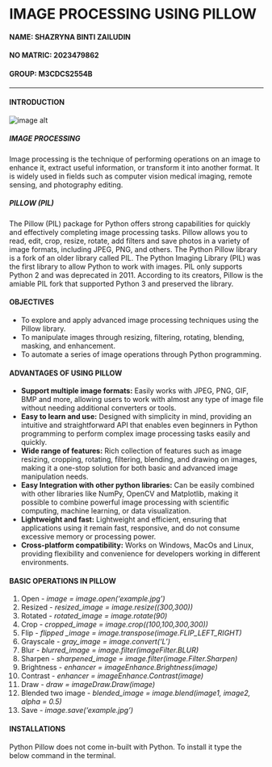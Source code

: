# IMAGE PROCESSING USING PILLOW
#### NAME: SHAZRYNA BINTI ZAILUDIN
#### NO MATRIC: 2023479862
#### GROUP: M3CDCS2554B

---
#### INTRODUCTION

![image alt](https://github.com/inaee/website/blob/e11a3c418b70d08af7a40bab2610633721391291/pillow_picture1.png)
##### IMAGE PROCESSING
Image processing is the technique of performing operations on an image to enhance it, extract useful information, or transform it into another format. It is widely used in fields such as computer vision medical imaging, remote sensing, and photography editing. 

##### PILLOW (PIL)
The Pillow (PIL) package for Python offers strong capabilities for quickly and effectively completing image processing tasks. Pillow allows you to read, edit, crop, resize, rotate, add filters and save photos in a variety of image formats, including JPEG, PNG, and others.  The Python Pillow library is a fork of an older library called PIL. The Python Imaging Library (PIL) was the first library to allow Python to work with images. PIL only supports Python 2 and was deprecated in 2011. According to its creators, Pillow is the amiable PIL fork that supported Python 3 and preserved the library.

#### OBJECTIVES
* To explore and apply advanced image processing techniques using the Pillow library.
* To manipulate images through resizing, filtering, rotating, blending, masking, and enhancement.
* To automate a series of image operations through Python programming.

#### ADVANTAGES OF USING PILLOW
* **Support multiple image formats:** Easily works with JPEG, PNG, GIF, BMP and more, allowing users to work with almost any type of image file without needing additional converters or tools.
* **Easy to learn and use:** Designed with simplicity in mind, providing an intuitive and straightforward API that enables even beginners in Python programming to perform complex image processing tasks easily and quickly.
* **Wide range of features:** Rich collection of features such as image resizing, cropping, rotating, filtering, blending, and drawing on images, making it a one-stop solution for both basic and advanced image manipulation needs.
* **Easy Integration with other python libraries:** Can be easily combined with other libraries like NumPy, OpenCV and Matplotlib, making it possible to combine powerful image processing with scientific computing, machine learning, or data visualization.
* **Lightweight and fast:** Lightweight and efficient, ensuring that applications using it remain fast, responsive, and do not consume excessive memory or processing power.
* **Cross-platform compatibility:** Works on Windows, MacOs and Linux, providing flexibility and convenience for developers working in different environments.

#### BASIC OPERATIONS IN PILLOW
1. Open - *image = image.open(‘example.jpg’)*
2. Resized - *resized_image = image.resize((300,300))*
3. Rotated - *rotated_image = image.rotate(90)*
4. Crop - *cropped_image = image.crop((100,100,300,300))*
5. Flip - *flipped _image = image.transpose(image.FLIP_LEFT_RIGHT)*
6. Grayscale - *gray_image = image.convert(‘L’)*
7. Blur - *blurred_image = image.filter(imageFilter.BLUR)*
8. Sharpen - *sharpened_image = image.filter(image.Filter.Sharpen)*
9. Brightness - *enhancer = imageEnhance.Brightness(image)*
10. Contrast - *enhancer = imageEnhance.Contrast(image)*
11. Draw - *draw = imageDraw.Draw(image)*
12. Blended two image - *blended_image = image.blend(image1, image2, alpha = 0.5)*
13. Save - *image.save(‘example.jpg’)*

#### INSTALLATIONS
Python Pillow does not come in-built with Python. To install it type the below command in the terminal.

